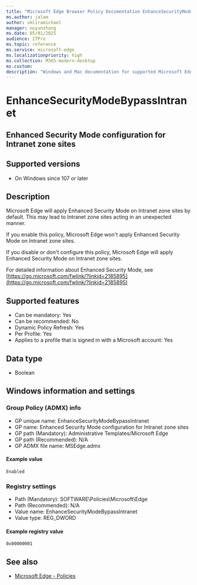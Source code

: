 ```yaml
---
title: "Microsoft Edge Browser Policy Documentation EnhanceSecurityModeBypassIntranet"
ms.author: jalam
author: vmliramichael
manager: nuyunzhang
ms.date: 05/01/2025
audience: ITPro
ms.topic: reference
ms.service: microsoft-edge
ms.localizationpriority: high
ms.collection: M365-modern-desktop
ms.custom:
description: "Windows and Mac documentation for supported Microsoft Edge Browser policy: Enhanced Security Mode configuration for Intranet zone sites"
---
```


<!--THIS FILE IS AUTOMATICALLY GENERATED. MANUAL CHANGES WILL BE OVERWRITTEN.-->
<!--Please contact the Microsoft Edge Manageability team with any questions.-->

# EnhanceSecurityModeBypassIntranet

## Enhanced Security Mode configuration for Intranet zone sites


## Supported versions

- On Windows since 107 or later

## Description

Microsoft Edge will apply Enhanced Security Mode on Intranet zone sites by default. This may lead to Intranet zone sites acting in an unexpected manner.

If you enable this policy, Microsoft Edge won't apply Enhanced Security Mode on Intranet zone sites.

If you disable or don't configure this policy, Microsoft Edge will apply Enhanced Security Mode on Intranet zone sites.

For detailed information about Enhanced Security Mode, see [https://go.microsoft.com/fwlink/?linkid=2185895](https://go.microsoft.com/fwlink/?linkid=2185895)

## Supported features

- Can be mandatory: Yes
- Can be recommended: No
- Dynamic Policy Refresh: Yes
- Per Profile: Yes
- Applies to a profile that is signed in with a Microsoft account: Yes

## Data type

- Boolean

## Windows information and settings

### Group Policy (ADMX) info

- GP unique name: EnhanceSecurityModeBypassIntranet
- GP name: Enhanced Security Mode configuration for Intranet zone sites
- GP path (Mandatory): Administrative Templates/Microsoft Edge
- GP path (Recommended): N/A
- GP ADMX file name: MSEdge.admx

#### Example value

```
Enabled
```

### Registry settings

- Path (Mandatory): SOFTWARE\Policies\Microsoft\Edge
- Path (Recommended): N/A
- Value name: EnhanceSecurityModeBypassIntranet
- Value type: REG_DWORD

#### Example registry value

```
0x00000001
```


## See also
- [Microsoft Edge - Policies](../microsoft-edge-policies.md)
